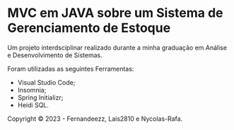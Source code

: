 # MVC em JAVA sobre um Sistema de Gerenciamento de Estoque

Um projeto interdsciplinar realizado durante a minha graduação em Análise e Desenvolvimento de Sistemas.

Foram utilizadas as seguintes Ferramentas:
  - Visual Studio Code;
  - Insomnia;
  - Spring Initializr;
  - Heidi SQL.

Copyright © 2023 - Fernandeezz, Lais2810 e Nycolas-Rafa.
